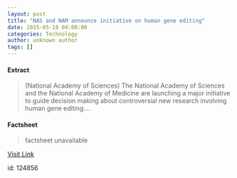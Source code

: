 ```yaml
---
layout: post
title: "NAS and NAM announce initiative on human gene editing"
date: 2015-05-18 04:00:00
categories: Technology
author: unknown author
tags: []
---
```



#### Extract
>(National Academy of Sciences) The National Academy of Sciences and the National Academy of Medicine are launching a major initiative to guide decision making about controversial new research involving human gene editing....

#### Factsheet
>factsheet unavailable

[Visit Link](http://www.eurekalert.org/pub_releases/2015-05/naos-nan051815.php)

id:  124856
